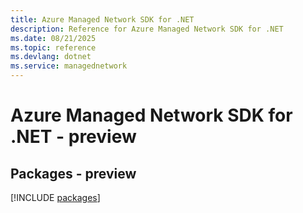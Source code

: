 ```yaml
---
title: Azure Managed Network SDK for .NET
description: Reference for Azure Managed Network SDK for .NET
ms.date: 08/21/2025
ms.topic: reference
ms.devlang: dotnet
ms.service: managednetwork
---
```

# Azure Managed Network SDK for .NET - preview
## Packages - preview
[!INCLUDE [packages](managed-network-index.md)]